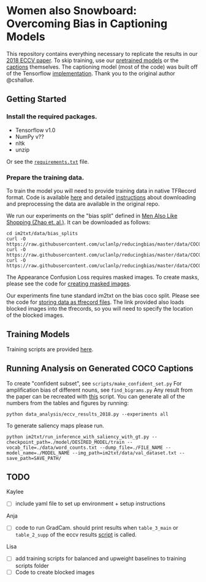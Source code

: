 # Women also Snowboard: Overcoming Bias in Captioning Models 

This repository contains everything necessary to replicate the results in our [2018 ECCV paper](https://arxiv.org/abs/1803.09797). To skip training, use our [pretrained models](/todo) or the [captions](/todo) themselves. The captioning model (most of the code) was built off of the Tensorflow [implementation](https://github.com/tensorflow/models/tree/master/research/im2txt). Thank you to the original author @cshallue.

## Getting Started

### Install the required packages.

- Tensorflow v1.0 
- NumPy v??
- nltk
- unzip

Or see the [`requirements.txt`](??) file.

### Prepare the training data.

To train the model you will need to provide training data in native TFRecord format. Code is available [here](im2txt/im2txt/data/download_and_preprocess_mscoco.sh) and detailed [instructions](https://github.com/tensorflow/models/tree/master/research/im2txt#prepare-the-training-data) about downloading and preprocessing the data are available in the original repo.

We run our experiments on the "bias split" defined in [Men Also Like Shopping (Zhao et. al.)](https://github.com/uclanlp/reducingbias.git). It can be downloaded as follows:

```
cd im2txt/data/bias_splits
curl -O https://raw.githubusercontent.com/uclanlp/reducingbias/master/data/COCO/dev.data
curl -O https://raw.githubusercontent.com/uclanlp/reducingbias/master/data/COCO/train.data
curl -O https://raw.githubusercontent.com/uclanlp/reducingbias/master/data/COCO/test.data
```

The Appearance Confusion Loss requires masked images. To create masks, please see the code for [creating masked images](todo).

Our experiments fine tune standard im2txt on the bias coco split. Please see the code for [storing data as tfrecord files](im2txt/im2txt/data/build_scripts/build_mscoco_blocked_data.py). The link provided also loads blocked images into the tfrecords, so you will need to specify the location of the blocked images.

## Training Models
Training scripts are provided [here](im2txt/train_scripts/).

## Running Analysis on Generated COCO Captions
To create "confident subset", see `scripts/make_confident_set.py`
For amplification bias of different nouns, see `find_bigrams.py`
Any result from the paper can be recreated with [this](data_analysis/eccv_results_2018.py) script. You can generate all of the numbers from the tables and figures by running:
```
python data_analysis/eccv_results_2018.py --experiments all
```

To generate saliency maps please run.
```
python im2txt/run_inference_with_saliency_with_gt.py --checkpoint_path=./model/DESIRED_MODEL/train --vocab_file=./data/word_counts.txt --dump_file=./FILE_NAME --model_name=./MODEL_NAME --img_path=im2txt/data/val_dataset.txt --save_path=SAVE_PATH/
```

## TODO
Kaylee
- [ ] include yaml file to set up environment + setup instructions

Anja
- [ ] code to run GradCam. should print results when `table_3_main` or `table_2_supp` of the eccv results [script](im2txt/data_analysis/eccv_results_2018.py) is called.

Lisa
- [ ] add training scripts for balanced and upweight baselines to training scripts folder
- [ ] Code to create blocked images
